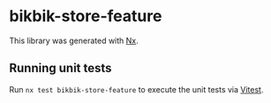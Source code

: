 # bikbik-store-feature

This library was generated with [Nx](https://nx.dev).

## Running unit tests

Run `nx test bikbik-store-feature` to execute the unit tests via [Vitest](https://vitest.dev/).

